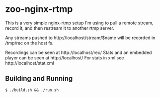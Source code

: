 # zoo-nginx-rtmp

This is a very simple nginx-rtmp setup I'm using to pull a remote stream, record it, and then restream it to another rtmp server.

Any streams pushed to http://localhost/stream/$name will be recorded in /tmp/rec on the host fs.

Recordings can be seen at http://localhost/rec/
Stats and an embedded player can be seen at http://localhost/
For stats in xml see http://localhost/stat.xml

## Building and Running

`$ ./build.sh && ./run.sh`

